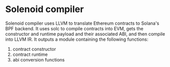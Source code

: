 # Solenoid compiler

Solenoid compiler uses LLVM to translate Ethereum contracts to Solana's BPF backend. It uses solc to compile contracts into EVM, gets the constructor and runtime payload and their associated ABI, and then compile into LLVM IR. It outputs a module containing the following functions:

1. contract constructor
2. contract runtime
2. abi conversion functions
